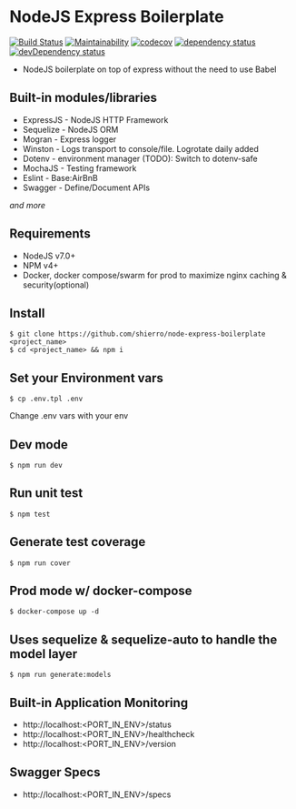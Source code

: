 # NodeJS Express Boilerplate

[![Build Status](https://travis-ci.org/shierro/node-express-boilerplate.svg?branch=master)](https://travis-ci.org/shierro/node-express-boilerplate)
[![Maintainability](https://api.codeclimate.com/v1/badges/a6fbd06ef529c7af570f/maintainability)](https://codeclimate.com/github/shierro/node-express-boilerplate/maintainability)
[![codecov](https://codecov.io/gh/shierro/node-express-boilerplate/branch/master/graph/badge.svg)](https://codecov.io/gh/shierro/node-express-boilerplate)
[![dependency status](https://david-dm.org/shierro/node-express-boilerplate/status.svg)](https://david-dm.org/shierro/node-express-boilerplate/status.svg)
[![devDependency status](https://david-dm.org/shierro/node-express-boilerplate/dev-status.svg)](https://david-dm.org/shierro/node-express-boilerplate/dev-status.svg)


- NodeJS boilerplate on top of express without the need to use Babel

## Built-in modules/libraries
- ExpressJS - NodeJS HTTP Framework
- Sequelize - NodeJS ORM
- Mogran - Express logger
- Winston - Logs transport to console/file. Logrotate daily added
- Dotenv - environment manager (TODO): Switch to dotenv-safe
- MochaJS - Testing framework
- Eslint - Base:AirBnB
- Swagger - Define/Document APIs

*and more*

## Requirements
 - NodeJS v7.0+
 - NPM v4+
 - Docker, docker compose/swarm for prod to maximize nginx caching & security(optional)

## Install
```
$ git clone https://github.com/shierro/node-express-boilerplate <project_name>
$ cd <project_name> && npm i
```

## Set your Environment vars
```
$ cp .env.tpl .env
```
Change .env vars with your env

## Dev mode
```
$ npm run dev
```

## Run unit test
```
$ npm test
```

## Generate test coverage
```
$ npm run cover
```

## Prod mode w/ docker-compose
```
$ docker-compose up -d
```

## Uses sequelize & sequelize-auto to handle the model layer
```
$ npm run generate:models
```

## Built-in Application Monitoring
  - http://localhost:<PORT_IN_ENV>/status
  - http://localhost:<PORT_IN_ENV>/healthcheck
  - http://localhost:<PORT_IN_ENV>/version

## Swagger Specs
-  http://localhost:<PORT_IN_ENV>/specs
